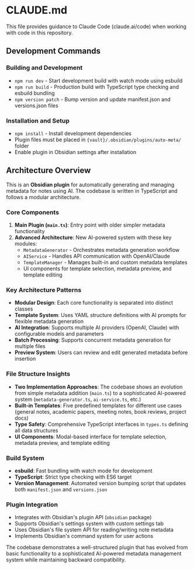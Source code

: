# CLAUDE.md

This file provides guidance to Claude Code (claude.ai/code) when working with code in this repository.

## Development Commands

### Building and Development
- `npm run dev` - Start development build with watch mode using esbuild
- `npm run build` - Production build with TypeScript type checking and esbuild bundling
- `npm version patch` - Bump version and update manifest.json and versions.json files

### Installation and Setup
- `npm install` - Install development dependencies
- Plugin files must be placed in `{vault}/.obsidian/plugins/auto-meta/` folder
- Enable plugin in Obsidian settings after installation

## Architecture Overview

This is an **Obsidian plugin** for automatically generating and managing metadata for notes using AI. The codebase is written in TypeScript and follows a modular architecture.

### Core Components

1. **Main Plugin (`main.ts`)**: Entry point with older simpler metadata functionality
2. **Advanced Architecture**: New AI-powered system with these key modules:
   - `MetadataGenerator` - Orchestrates metadata generation workflow
   - `AIService` - Handles API communication with OpenAI/Claude
   - `TemplateManager` - Manages built-in and custom metadata templates
   - UI components for template selection, metadata preview, and template editing

### Key Architecture Patterns

- **Modular Design**: Each core functionality is separated into distinct classes
- **Template System**: Uses YAML structure definitions with AI prompts for flexible metadata generation
- **AI Integration**: Supports multiple AI providers (OpenAI, Claude) with configurable models and parameters
- **Batch Processing**: Supports concurrent metadata generation for multiple files
- **Preview System**: Users can review and edit generated metadata before insertion

### File Structure Insights

- **Two Implementation Approaches**: The codebase shows an evolution from simple metadata addition (`main.ts`) to a sophisticated AI-powered system (`metadata-generator.ts`, `ai-service.ts`, etc.)
- **Built-in Templates**: Five predefined templates for different use cases (general notes, academic papers, meeting notes, book reviews, project docs)
- **Type Safety**: Comprehensive TypeScript interfaces in `types.ts` defining all data structures
- **UI Components**: Modal-based interface for template selection, metadata preview, and template editing

### Build System

- **esbuild**: Fast bundling with watch mode for development
- **TypeScript**: Strict type checking with ES6 target
- **Version Management**: Automated version bumping script that updates both `manifest.json` and `versions.json`

### Plugin Integration

- Integrates with Obsidian's plugin API (`obsidian` package)
- Supports Obsidian's settings system with custom settings tab
- Uses Obsidian's file system API for reading/writing note metadata
- Implements Obsidian's command system for user actions

The codebase demonstrates a well-structured plugin that has evolved from basic functionality to a sophisticated AI-powered metadata management system while maintaining backward compatibility.
